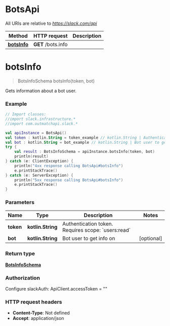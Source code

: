# BotsApi

All URIs are relative to *https://slack.com/api*

Method | HTTP request | Description
------------- | ------------- | -------------
[**botsInfo**](BotsApi.md#botsInfo) | **GET** /bots.info | 


<a name="botsInfo"></a>
# **botsInfo**
> BotsInfoSchema botsInfo(token, bot)



Gets information about a bot user.

### Example
```kotlin
// Import classes:
//import slack.infrastructure.*
//import com.outmatchapi.slack.*

val apiInstance = BotsApi()
val token : kotlin.String = token_example // kotlin.String | Authentication token. Requires scope: `users:read`
val bot : kotlin.String = bot_example // kotlin.String | Bot user to get info on
try {
    val result : BotsInfoSchema = apiInstance.botsInfo(token, bot)
    println(result)
} catch (e: ClientException) {
    println("4xx response calling BotsApi#botsInfo")
    e.printStackTrace()
} catch (e: ServerException) {
    println("5xx response calling BotsApi#botsInfo")
    e.printStackTrace()
}
```

### Parameters

Name | Type | Description  | Notes
------------- | ------------- | ------------- | -------------
 **token** | **kotlin.String**| Authentication token. Requires scope: &#x60;users:read&#x60; |
 **bot** | **kotlin.String**| Bot user to get info on | [optional]

### Return type

[**BotsInfoSchema**](BotsInfoSchema.md)

### Authorization


Configure slackAuth:
    ApiClient.accessToken = ""

### HTTP request headers

 - **Content-Type**: Not defined
 - **Accept**: application/json

